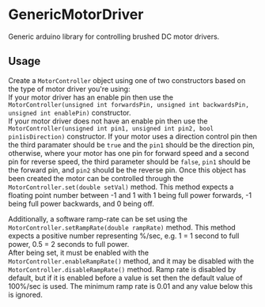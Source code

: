 # GenericMotorDriver
Generic arduino library for controlling brushed DC motor drivers.

## Usage
Create a `MotorController` object using one of two constructors based on the type of motor driver you're using:  
If your motor driver has an enable pin then use the `MotorController(unsigned int forwardsPin, unsigned int backwardsPin, unsigned int enablePin)` constructor.  
If your motor driver does not have an enable pin then use the `MotorController(unsigned int pin1, unsigned int pin2, bool pin1isDirection)`  constructor. If your motor uses a direction control pin then the third paramater should be `true` and the `pin1` should be the direction pin, otherwise, where your motor has one pin for forward speed and a second pin for reverse speed, the third parameter should be `false`, `pin1` should be the forward pin, and `pin2` should be the reverse pin.
Once this object has been created the motor can be controlled through the `MotorController.set(double setVal)` method. 
This method expects a floating point number between -1 and 1 with 1 being full power forwards, -1 being full power backwards, and 0 being off.  
  
Additionally, a software ramp-rate can be set using the `MotorController.setRampRate(double rampRate)` method. This method expects a positive number representing %/sec, e.g. 1 = 1 second to full power, 0.5 = 2 seconds to full power.  
After being set, it must be enabled with the `MotorController.enableRampRate()` method, and it may be disabled with the `MotorController.disableRampRate()`  method.
Ramp rate is disabled by default, but if it is enabled before a value is set then the default value of 100%/sec is used. The minimum ramp rate is 0.01 and any value below this is ignored.
